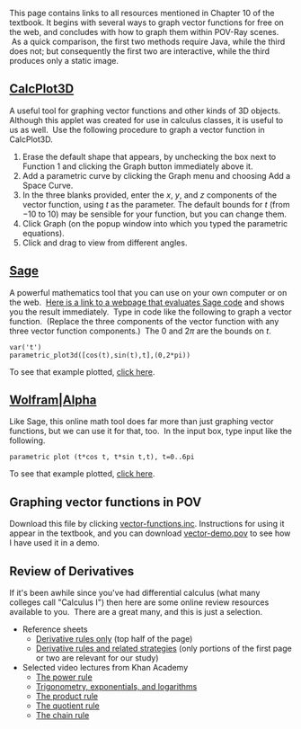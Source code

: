 
This page contains links to all resources mentioned in Chapter 10 of the
textbook. It begins with several ways to graph vector functions for free on
the web, and concludes with how to graph them within POV-Ray scenes.  As a
quick comparison, the first two methods require Java, while the third does
not; but consequently the first two are interactive, while the third
produces only a static image.

## [CalcPlot3D](http://web.monroecc.edu/manila/webfiles/calcNSF/JavaCode/CalcPlot3D.htm)

A useful tool for graphing vector functions and other kinds of 3D objects.
Although this applet was created for use in calculus classes, it is useful
to us as well.  Use the following procedure to graph a vector function in
CalcPlot3D.

  1. Erase the default shape that appears, by unchecking the box next to
     Function 1 and clicking the Graph button immediately above it.
  2. Add a parametric curve by clicking the Graph menu and choosing Add a
     Space Curve.
  3. In the three blanks provided, enter the $x$, $y$, and $z$ components
     of the vector function, using $t$ as the parameter. The default bounds
     for $t$ (from $-10$ to $10$) may be sensible for your function, but you
     can change them.
  4. Click Graph (on the popup window into which you typed the parametric
     equations).
  5. Click and drag to view from different angles.

## [Sage](http://www.sagemath.org)

A powerful mathematics tool that you can use on your own computer or on the
web.  [Here is a link to a webpage that evaluates Sage
code](http://aleph.sagemath.org) and shows you the result immediately.  Type
in code like the following to graph a vector function.  (Replace the three
components of the vector function with any three vector function
components.)  The $0$ and $2\pi$ are the bounds on $t$.

```sage
var('t')
parametric_plot3d([cos(t),sin(t),t],(0,2*pi))
```

To see that example plotted, [click here](http://aleph.sagemath.org/?z=eJwrSyzSUC9R1-TlKkgsSsxNLSnKTI4vyMkvMU7RiE7OL9Yo0dQpzswDUSWxOhoGOkZaBZmamgD6qRFN&lang=sage).

## [Wolfram|Alpha](http://www.wolframalpha.com)

Like Sage, this online math tool does far more than just graphing vector
functions, but we can use it for that, too.  In the input box, type input
like the following.

```
parametric plot (t*cos t, t*sin t,t), t=0..6pi
```

To see that example plotted, [click
here](http://www.wolframalpha.com/input/?i=parametric+plot+%28t*cos+t%2C+t*sin+t%2Ct%29%2C+t%3D0..6pi).

## Graphing vector functions in POV

Download this file by clicking
[vector-functions.inc](files/vector-functions.inc). Instructions for using
it appear in the textbook, and you can download
[vector-demo.pov](files/vector-demo.pov) to see how I have used it in a
demo.

## Review of Derivatives

If it's been awhile since you've had differential calculus (what many
colleges call "Calculus I") then here are some online review resources
available to you.  There are a great many, and this is just a selection.

  * Reference sheets
      * [Derivative rules
        only](http://math.arizona.edu/~calc/Rules.pdf) (top half of the
        page)
      * [Derivative rules and related
        strategies](http://tutorial.math.lamar.edu/pdf/Calculus_Cheat_Sheet_Derivatives.pdf)
        (only portions of the first page or two are relevant for our study)
  * Selected video lectures from Khan Academy
      * [The power
        rule](https://www.khanacademy.org/math/calculus/differential-calculus/power_rule_tutorial/v/power-rule)
      * [Trigonometry, exponentials, and
        logarithms](https://www.khanacademy.org/math/calculus/differential-calculus/chain_rule/v/derivatives-of-sin-x--cos-x--tan-x--e-x-and-ln-x)
      * [The product
        rule](https://www.khanacademy.org/math/calculus/differential-calculus/product_rule/v/applying-the-product-rule-for-derivatives)
      * [The quotient
        rule](https://www.khanacademy.org/math/calculus/differential-calculus/product_rule/v/quotient-rule-for-derivative-of-tan-x)
      * [The chain
        rule](https://www.khanacademy.org/math/calculus/differential-calculus/chain_rule/v/chain-rule-definition-and-example)
